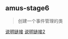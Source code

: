 ## amus-stage6
> 创建一个事件管理的类

[说明链接](http://blog.acohome.cn/2018/04/23/vue-event/)
[说明链接2](http://blog.acohome.cn/2018/04/24/vue-event2/)